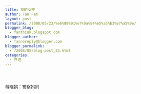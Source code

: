 ```yaml
---
title: 我的女神
author: Fan Fan
layout: post
permalink: /2008/05/23/%e6%88%91%e7%9a%84%e5%a5%b3%e7%a5%9e/
blogger_blog:
  - fanthink.blogspot.com
blogger_author:
  - fannoreply@blogger.com
blogger_permalink:
  - /2008/05/blog-post_23.html
categories:
  - 日记
---
```

<a onblur="try {parent.deselectBloggerImageGracefully();} catch(e) {}" href="http://2.bp.blogspot.com/_lz-dDaxCZHc/SDbQy4RKh9I/AAAAAAAAAHY/DGTdSls16zA/s1600-h/101913_1211253195069.jpg"><img style="margin: 0px auto 10px; display: block; text-align: center; cursor: pointer;" src="http://2.bp.blogspot.com/_lz-dDaxCZHc/SDbQy4RKh9I/AAAAAAAAAHY/DGTdSls16zA/s320/101913_1211253195069.jpg" alt="" id="BLOGGER_PHOTO_ID_5203575991989602258" border="0" /></a>  
<a onblur="try {parent.deselectBloggerImageGracefully();} catch(e) {}" href="http://4.bp.blogspot.com/_lz-dDaxCZHc/SDbQiYRKh8I/AAAAAAAAAHQ/kNyMIunYShQ/s1600-h/20060821230017652.gif"><img style="margin: 0px auto 10px; display: block; text-align: center; cursor: pointer;" src="http://4.bp.blogspot.com/_lz-dDaxCZHc/SDbQiYRKh8I/AAAAAAAAAHQ/kNyMIunYShQ/s320/20060821230017652.gif" alt="" id="BLOGGER_PHOTO_ID_5203575708521760706" border="0" /></a>

蒋晓娟：警察妈妈